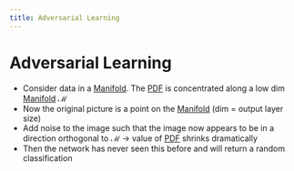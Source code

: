 ```yaml
---
title: Adversarial Learning
---
```


# Adversarial Learning
- Consider data in a [Manifold](Manifold.md). The [PDF](PDF.md) is concentrated along a low dim [Manifold](Manifold.md) $\mathcal{M}$
- Now the original picture is a point on the [Manifold](Manifold.md) (dim = output layer size)
- Add noise to the image such that the image now appears to be in a direction orthogonal to $\mathcal{M}$ -> value of [PDF](PDF.md) shrinks dramatically
- Then the network has never seen this before and will return a random classification


































































































